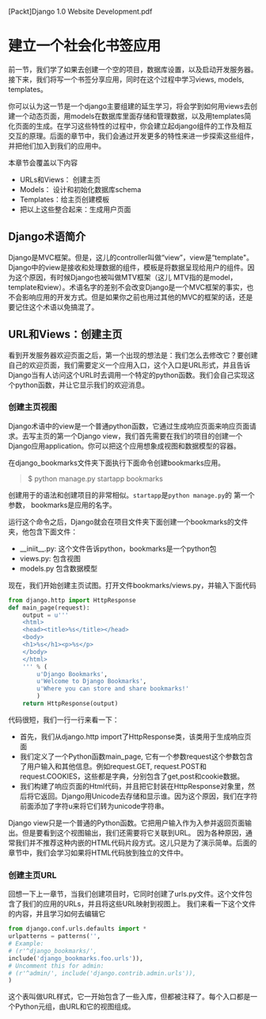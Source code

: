 [Packt]Django 1.0 Website Development.pdf

# 建立一个社会化书签应用
前一节，我们学了如果去创建一个空的项目，数据库设置，以及启动开发服务器。接下来，我们将写一个书签分享应用，同时在这个过程中学习views, models, templates。

你可以认为这一节是一个django主要组建的延生学习，将会学到如何用views去创建一个动态页面，用models在数据库里面存储和管理数据，以及用templates简化页面的生成。在学习这些特性的过程中，你会建立起django组件的工作及相互交互的原理。后面的章节中，我们会通过开发更多的特性来进一步探索这些组件，并把他们加入到我们的应用中。

本章节会覆盖以下内容
- URLs和Views： 创建主页
- Models： 设计和初始化数据库schema
- Templates：给主页创建模板
- 把以上这些整合起来：生成用户页面

## Django术语简介

Django是MVC框架。但是，这儿的controller叫做“view”，view是“template"。Django中的view是接收和处理数据的组件，模板是将数据呈现给用户的组件。因为这个原因，有时候Django也被叫做MTV框架（这儿 MTV指的是model，template和view）。术语名字的差别不会改变Django是一个MVC框架的事实，也不会影响应用的开发方式。但是如果你之前也用过其他的MVC的框架的话，还是要记住这个术语以免搞混了。

## URL和Views：创建主页
看到开发服务器欢迎页面之后，第一个出现的想法是：我们怎么去修改它？要创建自己的欢迎页面，我们需要定义一个应用入口，这个入口是URL形式，并且告诉Django当有人访问这个URL时去调用一个特定的python函数。我们会自己实现这个python函数，并让它显示我们的欢迎消息。

### 创建主页视图
Django术语中的view是一个普通python函数，它通过生成响应页面来响应页面请求。去写主页的第一个Django view，我们首先需要在我们的项目的创建一个Django应用application。你可以把这个应用想象成视图和数据模型的容器。

在django_bookmarks文件夹下面执行下面命令创建bookmarks应用。  
> $ python manage.py startapp bookmarks

创建用于的语法和创建项目的非常相似。```startapp```是```python manage.py```的 第一个参数， bookmarks是应用的名字。

运行这个命令之后，Django就会在项目文件夹下面创建一个bookmarks的文件夹，他包含下面文件：
- \_\_iniit\_\_.py: 这个文件告诉python，bookmarks是一个python包
- views.py: 包含视图
- models.py 包含数据模型

现在，我们开始创建主页试图。打开文件bookmarks/views.py，并输入下面代码
``` python
from django.http import HttpResponse
def main_page(request):
	output = u'''
	<html>
	<head><title>%s</title></head>
	<body>
	<h1>%s</h1><p>%s</p>
	</body>
	</html>
	''' % (
		u'Django Bookmarks',
		u'Welcome to Django Bookmarks',
		u'Where you can store and share bookmarks!'
		)
	return HttpResponse(output)
```

代码很短，我们一行一行来看一下：
- 首先，我们从django.http import了HttpResponse类，该类用于生成响应页面
- 我们定义了一个Python函数main_page, 它有一个参数request这个参数包含了用户输入和其他信息。例如request.GET, request.POST和request.COOKIES，这些都是字典，分别包含了get,post和cookie数据。
- 我们构建了响应页面的Html代码，并且把它封装在HttpResponse对象里，然后将它返回。Django用Unicode去存储和显示谁。因为这个原因，我们在字符前面添加了字符u来将它们转为unicode字符串。

Django view只是一个普通的Python函数。它把用户输入作为入参并返回页面输出。但是要看到这个视图输出，我们还需要将它关联到URL。
因为各种原因，通常我们并不推荐这种内嵌的HTML代码片段方式。这儿只是为了演示简单。后面的章节中，我们会学习如果将HTML代码放到独立的文件中。

### 创建主页URL

回想一下上一章节，当我们创建项目时，它同时创建了urls.py文件。这个文件包含了我们的应用的URLs，并且将这些URL映射到视图上。
我们来看一下这个文件的内容，并且学习如何去编辑它
``` python
from django.conf.urls.defaults import *
urlpatterns = patterns('',
# Example:
# (r'^django_bookmarks/',
include('django_bookmarks.foo.urls')),
# Uncomment this for admin:
# (r'^admin/', include('django.contrib.admin.urls')),
)
```
这个表叫做URL样式，它一开始包含了一些入库，但都被注释了。每个入口都是一个Python元组，由URL和它的视图组成。









